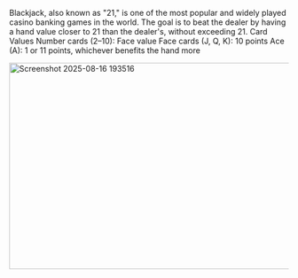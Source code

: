 Blackjack, also known as "21," is one of the most popular and widely played casino banking games in the world.
The goal is to beat the dealer by having a hand value closer to 21 than the dealer's, without exceeding 21.
Card Values
Number cards (2–10): Face value
Face cards (J, Q, K): 10 points
Ace (A): 1 or 11 points, whichever benefits the hand more

<img width="566" height="373" alt="Screenshot 2025-08-16 193516" src="https://github.com/user-attachments/assets/7e10a5a9-3f11-49df-9bb9-95a965e8c46a" />
